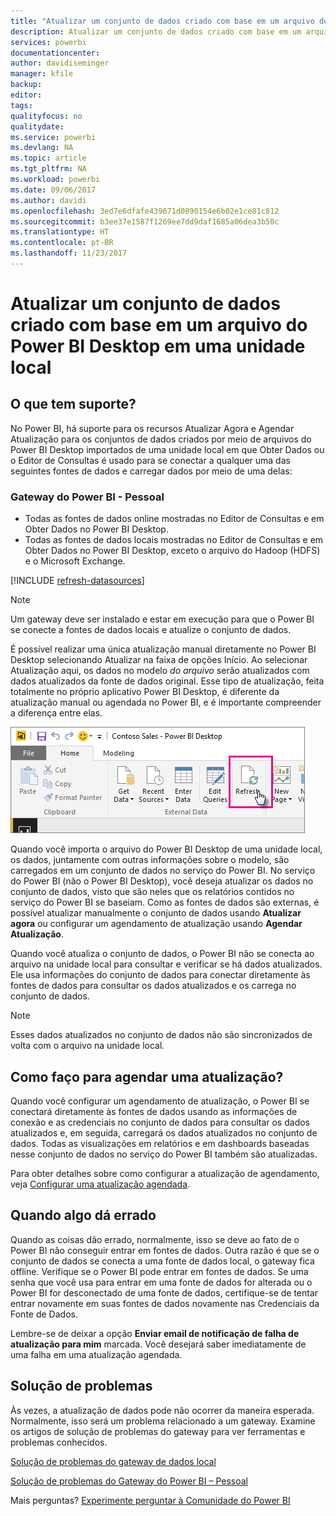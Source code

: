 ```yaml
---
title: "Atualizar um conjunto de dados criado com base em um arquivo do Power BI Desktop – local"
description: Atualizar um conjunto de dados criado com base em um arquivo do Power BI Desktop em uma unidade local
services: powerbi
documentationcenter: 
author: davidiseminger
manager: kfile
backup: 
editor: 
tags: 
qualityfocus: no
qualitydate: 
ms.service: powerbi
ms.devlang: NA
ms.topic: article
ms.tgt_pltfrm: NA
ms.workload: powerbi
ms.date: 09/06/2017
ms.author: davidi
ms.openlocfilehash: 3ed7e6dfafe439671d0890154e6b02e1ce81c812
ms.sourcegitcommit: b3ee37e1587f1269ee7dd9daf1685a06dea3b50c
ms.translationtype: HT
ms.contentlocale: pt-BR
ms.lasthandoff: 11/23/2017
---
```

# <a name="refresh-a-dataset-created-from-a-power-bi-desktop-file-on-a-local-drive"></a>Atualizar um conjunto de dados criado com base em um arquivo do Power BI Desktop em uma unidade local
## <a name="whats-supported"></a>O que tem suporte?
No Power BI, há suporte para os recursos Atualizar Agora e Agendar Atualização para os conjuntos de dados criados por meio de arquivos do Power BI Desktop importados de uma unidade local em que Obter Dados ou o Editor de Consultas é usado para se conectar a qualquer uma das seguintes fontes de dados e carregar dados por meio de uma delas:

### <a name="power-bi-gateway---personal"></a>Gateway do Power BI - Pessoal
* Todas as fontes de dados online mostradas no Editor de Consultas e em Obter Dados no Power BI Desktop.
* Todas as fontes de dados locais mostradas no Editor de Consultas e em Obter Dados no Power BI Desktop, exceto o arquivo do Hadoop (HDFS) e o Microsoft Exchange.

<!-- Refresh Data sources-->
[!INCLUDE [refresh-datasources](./includes/refresh-datasources.md)]

> [!NOTE]
> Um gateway deve ser instalado e estar em execução para que o Power BI se conecte a fontes de dados locais e atualize o conjunto de dados.
> 
> 

É possível realizar uma única atualização manual diretamente no Power BI Desktop selecionando Atualizar na faixa de opções Início. Ao selecionar Atualização aqui, os dados no modelo *do arquivo* serão atualizados com dados atualizados da fonte de dados original. Esse tipo de atualização, feita totalmente no próprio aplicativo Power BI Desktop, é diferente da atualização manual ou agendada no Power BI, e é importante compreender a diferença entre elas.

![](media/refresh-desktop-file-local-drive/pbix-refresh.png)

Quando você importa o arquivo do Power BI Desktop de uma unidade local, os dados, juntamente com outras informações sobre o modelo, são carregados em um conjunto de dados no serviço do Power BI. No serviço do Power BI (não o Power BI Desktop), você deseja atualizar os dados no conjunto de dados, visto que são neles que os relatórios contidos no serviço do Power BI se baseiam. Como as fontes de dados são externas, é possível atualizar manualmente o conjunto de dados usando **Atualizar agora** ou configurar um agendamento de atualização usando **Agendar Atualização**.

Quando você atualiza o conjunto de dados, o Power BI não se conecta ao arquivo na unidade local para consultar e verificar se há dados atualizados. Ele usa informações do conjunto de dados para conectar diretamente às fontes de dados para consultar os dados atualizados e os carrega no conjunto de dados.

> [!NOTE]
> Esses dados atualizados no conjunto de dados não são sincronizados de volta com o arquivo na unidade local.
> 
> 

## <a name="how-do-i-schedule-refresh"></a>Como faço para agendar uma atualização?
Quando você configurar um agendamento de atualização, o Power BI se conectará diretamente às fontes de dados usando as informações de conexão e as credenciais no conjunto de dados para consultar os dados atualizados e, em seguida, carregará os dados atualizados no conjunto de dados. Todas as visualizações em relatórios e em dashboards baseadas nesse conjunto de dados no serviço do Power BI também são atualizadas.

Para obter detalhes sobre como configurar a atualização de agendamento, veja [Configurar uma atualização agendada](refresh-scheduled-refresh.md).

## <a name="when-things-go-wrong"></a>Quando algo dá errado
Quando as coisas dão errado, normalmente, isso se deve ao fato de o Power BI não conseguir entrar em fontes de dados. Outra razão é que se o conjunto de dados se conecta a uma fonte de dados local, o gateway fica offline. Verifique se o Power BI pode entrar em fontes de dados. Se uma senha que você usa para entrar em uma fonte de dados for alterada ou o Power BI for desconectado de uma fonte de dados, certifique-se de tentar entrar novamente em suas fontes de dados novamente nas Credenciais da Fonte de Dados.

Lembre-se de deixar a opção **Enviar email de notificação de falha de atualização para mim** marcada. Você desejará saber imediatamente de uma falha em uma atualização agendada.

## <a name="troubleshooting"></a>Solução de problemas
Às vezes, a atualização de dados pode não ocorrer da maneira esperada. Normalmente, isso será um problema relacionado a um gateway. Examine os artigos de solução de problemas do gateway para ver ferramentas e problemas conhecidos.

[Solução de problemas do gateway de dados local](service-gateway-onprem-tshoot.md)

[Solução de problemas do Gateway do Power BI – Pessoal](service-admin-troubleshooting-power-bi-personal-gateway.md)

Mais perguntas? [Experimente perguntar à Comunidade do Power BI](http://community.powerbi.com/)

